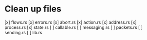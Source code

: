 # Clean up files
[x] flows.rs
[x] errors.rs
[x] abort.rs 
[x] action.rs 
[x] address.rs 
[x] process.rs 
[x] state.rs 
[ ] callable.rs 
[ ] messaging.rs 
[ ] packets.rs 
[ ] sending.rs 
[ ] lib.rs

